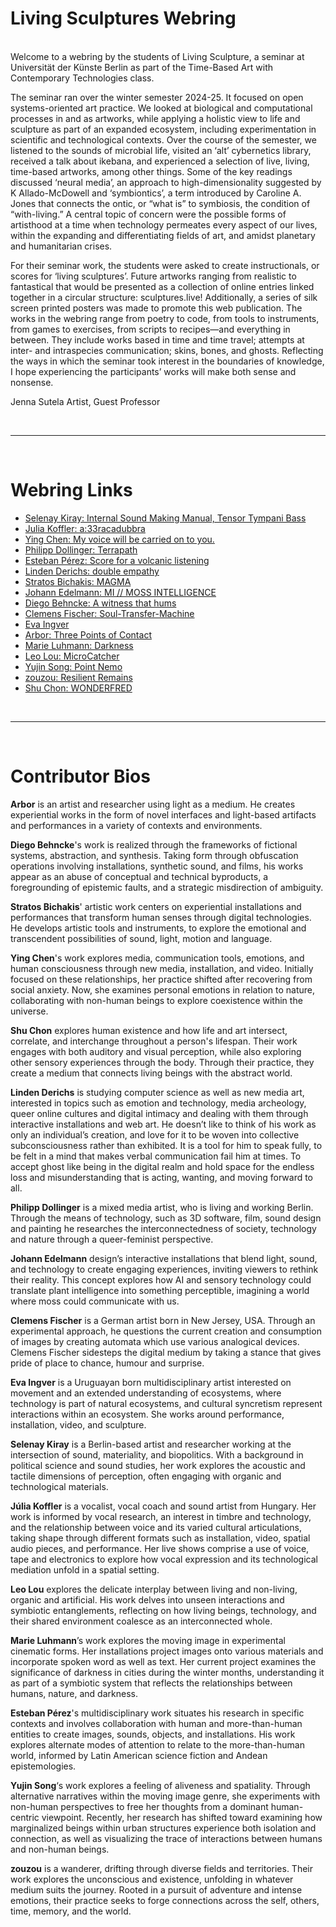 Living Sculptures Webring
===
<br/>
Welcome to a webring by the students of Living Sculpture, a seminar at Universität der Künste Berlin as part of the Time-Based Art with Contemporary Technologies class.

The seminar ran over the winter semester 2024-25. It focused on open systems-oriented art practice. We looked at biological and computational processes in and as artworks, while applying a holistic view to life and sculpture as part of an expanded ecosystem, including experimentation in scientific and technological contexts. Over the course of the semester, we listened to the sounds of microbial life, visited an ‘alt’ cybernetics library, received a talk about ikebana, and experienced a selection of live, living, time-based artworks, among other things. Some of the key readings discussed ‘neural media’, an approach to high-dimensionality suggested by K Allado-McDowell and ‘symbiontics’, a term introduced by Caroline A. Jones that connects the ontic, or “what is” to symbiosis, the condition of “with-living.” A central topic of concern were the possible forms of artisthood at a time when technology permeates every aspect of our lives, within the expanding and differentiating fields of art, and amidst planetary and humanitarian crises.

For their seminar work, the students were asked to create instructionals, or scores for ‘living sculptures’. Future artworks ranging from realistic to fantastical that would be presented as a collection of online entries linked together in a circular structure: sculptures.live! Additionally, a series of silk screen printed posters was made to promote this web publication. The works in the webring range from poetry to code, from tools to instruments, from games to exercises, from scripts to recipes—and everything in between. They include works based in time and time travel; attempts at inter- and intraspecies communication; skins, bones, and ghosts. Reflecting the ways in which the seminar took interest in the boundaries of knowledge, I hope experiencing the participants’ works will make both sense and nonsense.

Jenna Sutela
Artist, Guest Professor 

<br/><hr/><br/>

# Webring Links

- [Selenay Kiray: Internal Sound Making Manual, Tensor Tympani Bass](https://seloseloselo1.github.io/Tensor-Tympani-Bass/)
- [Julia Koffler: a:33racadubbra](https://github.com/hoppjuliska/a-33racadubbra/blob/main/a33racadubbra.png?raw=true)
- [Ying Chen: My voice will be carried on to you.](https://drive.google.com/file/d/1BDyQOpnZsJvwywtpXmmewUoXyh48y1o4/preview)
- [Philipp Dollinger: Terrapath](https://zilion.xyz/terrapath.html)
- [Esteban Pérez: Score for a volcanic listening](https://drive.google.com/file/d/1_TPWO7Qr_8dfDxbF1qNfYqHTZib6he-T/preview)
- [Linden Derichs: double empathy](https://double-empathy.neocities.org)
- [Stratos Bichakis: MAGMA](https://www.stratosbichakis.com/magma)
- [Johann Edelmann: MI // MOSS INTELLIGENCE ](https://edelmaan.github.io/mossi/)
- [Diego Behncke: A witness that hums](https://diegobehncke.works/a-witness-that-hums)
- [Clemens Fischer: Soul-Transfer-Machine](https://miro.com/app/board/uXjVLj5giUE=/)
- [Eva Ingver](https://evaingver.github.io/images/)
- [Arbor: Three Points of Contact](https://www.derrekchow.com/three-points-of-contact)
- [Marie Luhmann: Darkness](https://Marie00000.github.io/Experience-of-Darkness/)
- [Leo Lou: MicroCatcher](https://leol0u.github.io/MicroCatcher-LL/)
- [Yujin Song: Point Nemo](https://files.catbox.moe/fcklqc.pdf)
- [zouzou: Resilient Remains](https://drive.google.com/file/d/1F9mBVXvq51o_BqMH9rjGgJaR_ZKU_pmH/preview)
- [Shu Chon: WONDERFRED](https://5ine-w.github.io/shuhu/WF205_e.pdf)
<!-- - [text](url) -->
<!-- ^^ add/update your link here in the same form: "- [text](url)" -->

<br/><hr/><br/>

# Contributor Bios

**Arbor** is an artist and researcher using light as a medium. He creates experiential works in the form of novel interfaces and light-based artifacts and performances in a variety of contexts and environments.

**Diego Behncke**'s work is realized through the frameworks of fictional systems, abstraction, and synthesis. Taking form through obfuscation operations involving installations, synthetic sound, and films, his works appear as an abuse of conceptual and technical byproducts, a foregrounding of epistemic faults, and a strategic misdirection of ambiguity.

**Stratos Bichakis**' artistic work centers on experiential installations and performances that transform human senses through digital technologies. He develops artistic tools and instruments, to explore the emotional and transcendent possibilities of sound, light, motion and language.

**Ying Chen**'s work explores media, communication tools, emotions, and human consciousness through new media, installation, and video. Initially focused on these relationships, her practice shifted after recovering from social anxiety. Now, she examines personal emotions in relation to nature, collaborating with non-human beings to explore coexistence within the universe.

**Shu Chon** explores human existence and how life and art intersect, correlate, and interchange throughout a person's lifespan. Their work engages with both auditory and visual perception, while also exploring other sensory experiences through the body. Through their practice, they create a medium that connects living beings with the abstract world.

**Linden Derichs** is studying computer science as well as new media art, interested in topics such as emotion and technology, media archeology, queer online cultures and digital intimacy and dealing with them through interactive installations and web art. He doesn’t like to think of his work as only an individual’s creation, and love for it to be woven into collective subconsciousness rather than exhibited. It is a tool for him to speak fully, to be felt in a mind that makes verbal communication fail him at times. To accept ghost like being in the digital realm and hold space for the endless loss and misunderstanding that is acting, wanting, and moving forward to all.

**Philipp Dollinger** is a mixed media artist, who is living and working Berlin. Through the means of technology, such as 3D software, film, sound design and painting he researches the interconnectedness of society, technology and nature through a queer-feminist perspective.

**Johann Edelmann** design’s interactive installations that blend light, sound, and technology to create engaging experiences, inviting viewers to rethink their reality. This concept explores how AI and sensory technology could translate plant intelligence into something perceptible, imagining a world where moss could communicate with us.

**Clemens Fischer** is a German artist born in New Jersey, USA. Through an experimental approach, he questions the current creation and consumption of images by creating automata which use various analogical devices. Clemens Fischer sidesteps the digital medium by taking a stance that gives pride of place to chance, humour and surprise.

**Eva Ingver** is a Uruguayan born multidisciplinary artist interested on movement and an extended understanding of ecosystems, where technology is part of natural ecosystems, and cultural syncretism represent interactions within an ecosystem. She works around performance, installation, video, and sculpture.

**Selenay Kiray** is a Berlin-based artist and researcher working at the intersection of sound, materiality, and biopolitics. With a background in political science and sound studies, her work explores the acoustic and tactile dimensions of perception, often engaging with organic and technological materials.

**Júlia Koffler** is a vocalist, vocal coach and sound artist from Hungary. Her work is informed by vocal research, an interest in timbre and technology, and the relationship between voice and its varied cultural articulations, taking shape through different formats such as installation, video, spatial audio pieces, and performance. Her live shows comprise a use of voice, tape and electronics to explore how vocal expression and its technological mediation unfold in a spatial setting.

**Leo Lou** explores the delicate interplay between living and non-living, organic and artificial. His work delves into unseen interactions and symbiotic entanglements, reflecting on how living beings, technology, and their shared environment coalesce as an interconnected whole.

**Marie Luhmann**’s work explores the moving image in experimental cinematic forms. Her installations project images onto various materials and incorporate spoken word as well as text. Her current project examines the significance of darkness in cities during the winter months, understanding it as part of a symbiotic system that reflects the relationships between humans, nature, and darkness.

**Esteban Pérez**'s multidisciplinary work situates his research in specific contexts and involves collaboration with human and more-than-human entities to create images, sounds, objects, and installations. His work explores alternate modes of attention to relate to the more-than-human world, informed by Latin American science fiction and Andean epistemologies.

**Yujin Song**‘s work explores a feeling of aliveness and spatiality. Through alternative narratives within the moving image genre, she experiments with non-human perspectives to free her thoughts from a dominant human-centric viewpoint. Recently, her research has shifted toward examining how marginalized beings within urban structures experience both isolation and connection, as well as visualizing the trace of interactions between humans and non-human beings.

**zouzou** is a wanderer, drifting through diverse fields and territories. Their work explores the unconscious and existence, unfolding in whatever medium suits the journey. Rooted in a pursuit of adventure and intense emotions, their practice seeks to forge connections across the self, others, time, memory, and the world.

